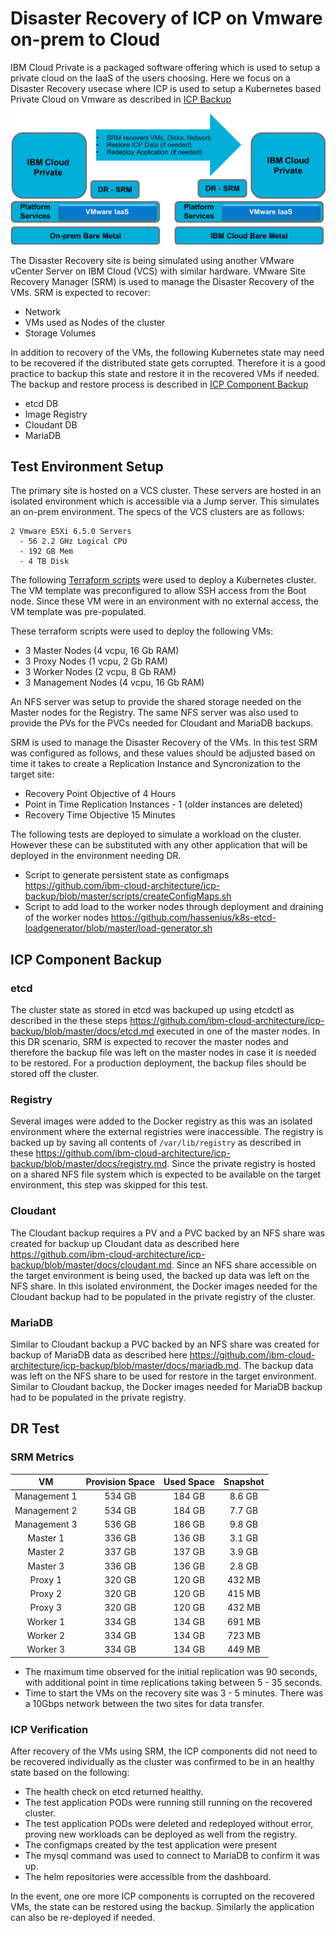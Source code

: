 # Disaster Recovery of ICP on Vmware on-prem to Cloud

IBM Cloud Private is a packaged software offering which is used to setup a private cloud on the IaaS of the users choosing. Here we focus on a Disaster Recovery usecase where ICP is used to setup a Kubernetes based Private Cloud on Vmware as described in [ICP Backup](https://github.com/ibm-cloud-architecture/icp-backup)

![Disaster recovery of ICP on Vmware](images/vmware-icp-dr.png)

The Disaster Recovery site is being simulated using another VMware vCenter Server on IBM Cloud (VCS)  with similar hardware. VMware Site Recovery Manager (SRM) is used to manage the Disaster Recovery of the VMs. SRM is expected to recover:
* Network
* VMs used as Nodes of the cluster
* Storage Volumes

In addition to recovery of the VMs, the following Kubernetes state may need to be recovered if the distributed state gets corrupted. Therefore it is a good practice to backup this state and restore it in the recovered VMs if needed. The backup and restore process is described in [ICP Component Backup](https://github.com/ibm-cloud-architecture/icp-backup/blob/master/docs/components.md)

* etcd DB
* Image Registry
* Cloudant DB
* MariaDB

## Test Environment Setup

The primary site is hosted on a VCS cluster. These servers are hosted in an isolated environment which is accessible via a Jump server. This simulates an on-prem environment. The specs of the VCS clusters are as follows:

```
2 Vmware ESXi 6.5.0 Servers
  - 56 2.2 GHz Logical CPU
  - 192 GB Mem
  - 4 TB Disk
```

The following [Terraform scripts](https://github.com/jkwong888/terraform-icp-vmware/) were used to deploy a Kubernetes cluster. The VM template was preconfigured to allow SSH access from the Boot node. Since these VM were in an environment with no external access, the VM template was pre-populated.

These terraform scripts were used to deploy the following VMs:

* 3 Master Nodes (4 vcpu, 16 Gb RAM)
* 3 Proxy Nodes (1 vcpu, 2 Gb RAM)
* 3 Worker Nodes (2 vcpu, 8 Gb RAM)
* 3 Management Nodes (4 vcpu, 16 Gb RAM)

An NFS server was setup to provide the shared storage needed on the Master nodes for the Registry. The same NFS server was also used to provide the PVs for the PVCs needed for Cloudant and MariaDB backups.

SRM is used to manage the Disaster Recovery of the VMs. In this test SRM was configured as follows, and these values should be adjusted based on time it takes to create a Replication Instance and Syncronization to the target site:

* Recovery Point Objective of 4 Hours
* Point in Time Replication Instances - 1 (older instances are deleted)
* Recovery Time Objective 15 Minutes

The following tests are deployed to simulate a workload on the cluster. However these can be substituted with any other application that will be deployed in the environment needing DR.

* Script to generate persistent state as configmaps <https://github.com/ibm-cloud-architecture/icp-backup/blob/master/scripts/createConfigMaps.sh>
* Script to add load to the worker nodes through deployment and draining of the worker nodes <https://github.com/hassenius/k8s-etcd-loadgenerator/blob/master/load-generator.sh>

## ICP Component Backup

### etcd
The cluster state as stored in etcd was backuped up using etcdctl as described in the these steps <https://github.com/ibm-cloud-architecture/icp-backup/blob/master/docs/etcd.md> executed in one of the master nodes. In this DR scenario, SRM is expected to recover the master nodes and therefore the backup file was left on the master nodes in case it is needed to be restored. For a production deployment, the backup files should be stored off the cluster.

### Registry
Several images were added to the Docker registry as this was an isolated environment where the external registries were inaccessible. The registry is backed up by saving all contents of `/var/lib/registry` as described in these <https://github.com/ibm-cloud-architecture/icp-backup/blob/master/docs/registry.md>. Since the private registry is hosted on a shared NFS file system which is expected to be available on the target environment, this step was skipped for this test.

### Cloudant
The Cloudant backup requires a PV and a PVC backed by an NFS share was created for backup up Cloudant data as described here <https://github.com/ibm-cloud-architecture/icp-backup/blob/master/docs/cloudant.md>. Since an NFS share accessible on the target environment is being used, the backed up data was left on the NFS share. In this isolated environment, the Docker images needed for the Cloudant backup had to be populated in the private registry of the cluster.

### MariaDB
Similar to Cloudant backup a PVC backed by an NFS share was created for backup of MariaDB data as described here <https://github.com/ibm-cloud-architecture/icp-backup/blob/master/docs/mariadb.md>. The backup data was left on the NFS share to be used for restore in the target environment. Similar to Cloudant backup, the Docker images needed for MariaDB backup had to be populated in the private registry.

## DR Test

### SRM Metrics

| VM | Provision Space | Used Space | Snapshot |
|:------------:|:------------:|:------------:|:------------:
| Management 1 | 534 GB | 184 GB | 8.6 GB |
| Management 2 | 534 GB | 184 GB | 7.7 GB |
| Management 3 | 536 GB | 186 GB | 9.8 GB |
| Master 1 | 336 GB | 136 GB | 3.1 GB |
| Master 2 | 337 GB | 137 GB | 3.9 GB |
| Master 3 | 336 GB | 136 GB | 2.8 GB |
| Proxy 1 | 320 GB | 120 GB | 432 MB |
| Proxy 2 | 320 GB | 120 GB | 415 MB |
| Proxy 3 | 320 GB | 120 GB | 432 MB |
| Worker 1 | 334 GB | 134 GB | 691 MB |
| Worker 2 | 334 GB | 134 GB | 723 MB |
| Worker 3 | 334 GB | 134 GB | 449 MB |

* The maximum time observed for the initial replication was 90 seconds, with additional point in time replications taking between 5 - 35 seconds.
* Time to start the VMs on the recovery site was 3 - 5 minutes. There was a 10Gbps network between the two sites for data transfer.

### ICP Verification

After recovery of the VMs using SRM, the ICP components did not need to be recovered individually as the cluster was confirmed to be in an healthy state based on the following:

* The health check on etcd returned healthy.
* The test application PODs were running still running on the recovered cluster. 
* The test application PODs were deleted and redeployed without error, proving new workloads can be deployed as well from the registry.
* The configmaps created by the test application were present
* The mysql command was used to connect to MariaDB to confirm it was up.
* The helm repositories were accessible from the dashboard.

In the event, one ore more ICP components is corrupted on the recovered VMs, the state can be restored using the backup. Similarly the application can also be re-deployed if needed.
